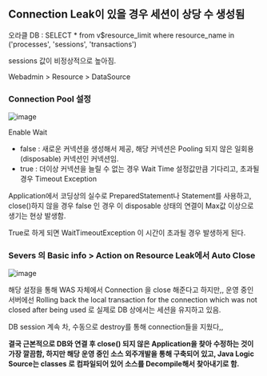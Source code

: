 ## Connection Leak이 있을 경우 세션이 상당 수 생성됨

오라클 DB : SELECT * from v$resource_limit where resource_name in ('processes', 'sessions', 'transactions')

sessions 값이 비정상적으로 높아짐.


Webadmin > Resource > DataSource 

### Connection Pool 설정
![image](https://user-images.githubusercontent.com/99159721/162127631-cde938bb-c981-4f38-81aa-cc486cec15f2.png)


Enable Wait 
 - false : 새로운 커넥션을 생성해서 제공, 해당 커넥션은 Pooling 되지 않은 일회용(disposable) 커넥션인 커넥션임.
 - true : 더이상 커넥션을 늘릴 수 없는 경우 Wait Time 설정값만큼 기다리고, 초과될 경우 Timeout Exception 

Application에서 코딩상의 실수로 PreparedStatement나 Statement를 사용하고, close()하지 않을 경우 
false 인 경우 이 disposable 상태의 연결이 Max값 이상으로 생기는 현상 발생함.

True로 하게 되면 WaitTimeoutException 이 시간이 초과될 경우 발생하게 된다.

### Severs 의 Basic info > Action on Resource Leak에서 Auto Close

![image](https://user-images.githubusercontent.com/99159721/162133445-eaac1e95-e1b2-491f-8079-264f109c209f.png)

해당 설정을 통해 WAS 자체에서 Connection 을 close 해준다고 하지만,,
운영 중인 서버에선  Rolling back the local transaction for the connection which was not closed after being used 로 
실제로  DB 상에서는 세션을 유지하고 있음.

DB session 계속 차, 수동으로 destroy를 통해 connection들을 지웠다,, 

**결국 근본적으로 DB와 연결 후 close() 되지 않은 Application을 찾아 수정하는 것이 가장 깔끔함, 
하지만 해당 운영 중인 소스 외주개발을 통해 구축되어 있고, Java Logic Source는 classes 로 컴파일되어 있어 소스를 Decompile해서 찾아내기로 함.**

